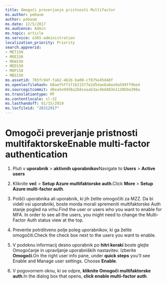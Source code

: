 ```yaml
---
title: Omogoči preverjanje pristnosti Multifactor
ms.author: pebaum
author: pebaum
ms.date: 12/5/2017
ms.audience: Admin
ms.topic: article
ms.service: o365-administration
localization_priority: Priority
search.appverid:
- MET150
- MOE150
- MEW150
- MED150
- MOP150
- MBS150
ms.assetid: 785fc94f-fa62-461b-ba00-cf875e45d48f
ms.openlocfilehash: b8aef5ff1f2b21577e2d5dae6a6ee9a599ff9be4
ms.sourcegitcommit: d6ea5e9458a2b8ceaab3ac4bd483e1130b9a398a
ms.translationtype: MT
ms.contentlocale: sl-SI
ms.lasthandoff: 01/15/2019
ms.locfileid: "28312917"
---
```

# <a name="enable-multi-factor-authentication"></a><span data-ttu-id="775b8-102">Omogoči preverjanje pristnosti multifaktorske</span><span class="sxs-lookup"><span data-stu-id="775b8-102">Enable multi-factor authentication</span></span>

1. <span data-ttu-id="775b8-103">Pluti v **uporabnik** \> **aktivnih uporabnikov**</span><span class="sxs-lookup"><span data-stu-id="775b8-103">Navigate to **Users** \> **Active users**</span></span>
    
2. <span data-ttu-id="775b8-104">Kliknite **več** \> **Setup Azure multifaktorske auth**.</span><span class="sxs-lookup"><span data-stu-id="775b8-104">Click **More** \> **Setup Azure multi-factor auth**.</span></span> 
    
3. <span data-ttu-id="775b8-p101">Poišči uporabnika ali uporabnik, ki jih želite omogočiti za MZZ. Da bi videli vsi uporabniki, boste morda morali spremeniti multifaktorske Auth stanje pogled na vrhu.</span><span class="sxs-lookup"><span data-stu-id="775b8-p101">Find the user or users who you want to enable for MFA. In order to see all the users, you might need to change the Multi-Factor Auth status view at the top.</span></span>
    
4. <span data-ttu-id="775b8-107">Preverite potrditveno polje poleg uporabnikov, ki ga želite omogočiti.</span><span class="sxs-lookup"><span data-stu-id="775b8-107">Check the check box next to the users you want to enable.</span></span>
    
5.  <span data-ttu-id="775b8-p102">V podoknu informacij desno uporabnik po **hitri koraki** boste glejte Omogočanje in upravljanje uporabniških nastavitev. Izberite **Omogoči**.</span><span class="sxs-lookup"><span data-stu-id="775b8-p102">On the right user info pane, under **quick steps** you'll see Enable and Manage user settings. Choose **Enable**.</span></span> 
    
6. <span data-ttu-id="775b8-110">V pogovornem oknu, ki se odpre, **kliknite Omogoči multifaktorske auth**.</span><span class="sxs-lookup"><span data-stu-id="775b8-110">In the dialog box that opens, **click enable multi-factor auth**.</span></span> 
    

